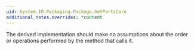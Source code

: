 ```yaml
---
uid: System.IO.Packaging.Package.GetPartsCore
additional_notes.overrides: *content
---
```


<p>The derived <xref href="System.IO.Packaging.Package.GetPartsCore"></xref> implementation should make no assumptions about the order or operations performed by the <xref href="System.IO.Packaging.Package.GetParts"></xref> method that calls it.</p>


